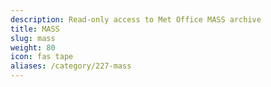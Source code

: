 ```yaml
---
description: Read-only access to Met Office MASS archive 
title: MASS
slug: mass
weight: 80
icon: fas tape
aliases: /category/227-mass
---
```

